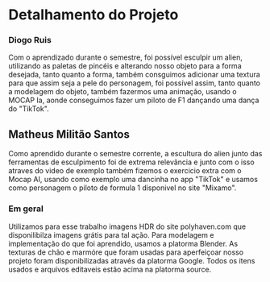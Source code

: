# Detalhamento do Projeto

<h3>Diogo Ruis</h3>

<p> Com o aprendizado durante o semestre, foi possível esculpir um alien, utilizando as paletas de pincéis e alterando nosso objeto para a forma desejada, tanto quanto a forma, também consguimos adicionar uma textura para que assim seja a pele do personagem, foi possível assim, tanto quanto a modelagem do objeto, também fazermos uma animação, usando o MOCAP Ia, aonde conseguimos fazer um piloto de F1 dançando uma dança do "TikTok".

<h2>Matheus Militão Santos </h2>

Como aprendido durante o semestre corrente, a escultura do alien junto das ferramentas de esculpimento foi de extrema relevância e junto com o isso atraves do video de exemplo também fizemos o exercicio extra com o Mocap AI, usando como exemplo uma dancinha no app "TikTok" e usamos como personagem o piloto de formula 1 disponivel no site "Mixamo".


<p></p>

<h3>Em geral</h3>

Utilizamos para esse trabalho imagens HDR do site polyhaven.com que disponilibilza imagens grátis para tal ação. Para modelagem e implementação do que foi aprendido, usamos a platorma Blender. As texturas de chão e marmóre que foram usadas para aperfeiçoar nosso projeto foram disponibilizadas através da platorma Google. Todos os itens usados e arquivos editaveis estão acima na platorma source.
